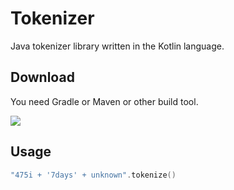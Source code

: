 # Tokenizer

Java tokenizer library written in the Kotlin language.

## Download

You need Gradle or Maven or other build tool.

[![](https://jitpack.io/v/demidko/tokenizer.svg)](https://jitpack.io/#demidko/tokenizer)

## Usage

```kotlin
"475i + '7days' + unknown".tokenize()
```







